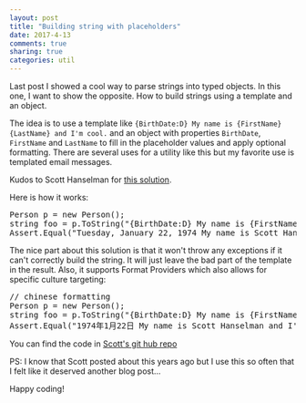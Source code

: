 ```yaml
---
layout: post
title: "Building string with placeholders"
date: 2017-4-13
comments: true
sharing: true
categories: util
---
```


Last post I showed a cool way to parse strings into typed objects. In this one, I want to show the opposite. How to build strings using a template and an object.

The idea is to use a template like `{BirthDate:D} My name is {FirstName} {LastName} and I'm cool.` and an object with properties `BirthDate`, `FirstName` and `LastName` to fill in the placeholder values and apply optional formatting. There are several uses for a utility like this but my favorite use is templated email messages.

Kudos to Scott Hanselman for [this solution](http://www.hanselman.com/blog/PermaLink,guid,2a0fdc2c-6b15-4a46-a802-0ebc0b8662d9.aspx). 

Here is how it works:
<pre brush="csharp">
Person p = new Person();
string foo = p.ToString("{BirthDate:D} My name is {FirstName} {LastName} and I'm cool.");
Assert.Equal("Tuesday, January 22, 1974 My name is Scott Hanselman and I'm cool.", foo);
</pre>

The nice part about this solution is that it won't throw any exceptions if it can't correctly build the string. It will just leave the bad part of the template in the result. Also, it supports Format Providers which also allows for specific culture targeting:

<pre brush="csharp">
// chinese formatting
Person p = new Person();
string foo = p.ToString("{BirthDate:D} My name is {FirstName} {LastName} and I'm cool.",new System.Globalization.CultureInfo("zh-cn"));
Assert.Equal("1974年1月22日 My name is Scott Hanselman and I'm cool.", foo);
</pre>

You can find the code in [Scott's git hub repo](https://github.com/shanselman/ObjectToString/blob/master/ObjectToString/ObjectToString.cs)

PS: I know that Scott posted about this years ago but I use this so often that I felt like it deserved another blog post...

Happy coding!